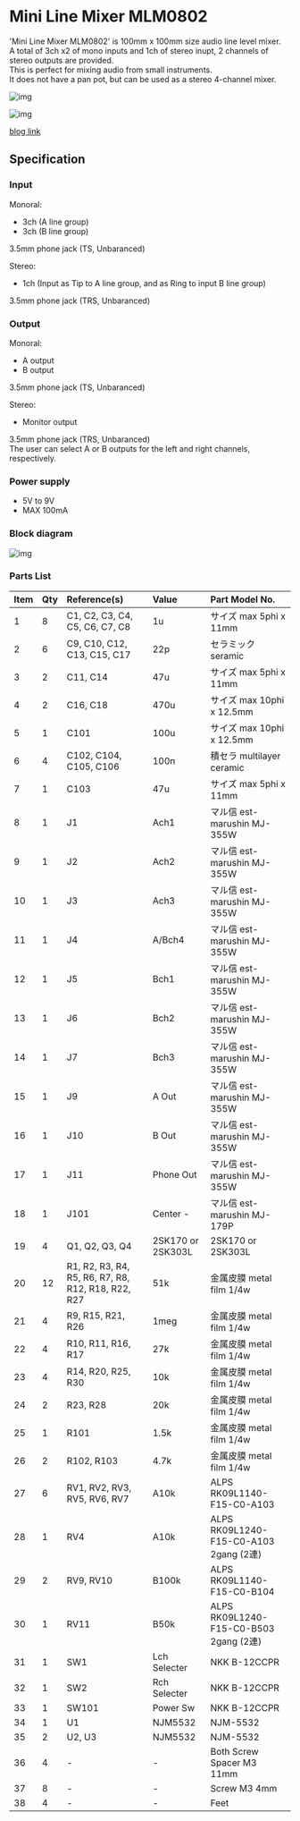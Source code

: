 # Mini Line Mixer MLM0802

'Mini Line Mixer MLM0802' is 100mm x 100mm size audio line level mixer.  
A total of 3ch x2 of mono inputs and 1ch of stereo inupt, 2 channels of stereo outputs are provided.  
This is perfect for mixing audio from small instruments.  
It does not have a pan pot, but can be used as a stereo 4-channel mixer.  

![img](https://marksard.github.io/assets/photos/20230222-P2220005.jpg)  

![img](https://marksard.github.io/assets/photos/20230222-P2220016.jpg)

[blog link](https://marksard.github.io/2023/02/23/make-line-mixer/)

## Specification

### Input

Monoral:  

- 3ch (A line group)  
- 3ch (B line group)  

3.5mm phone jack (TS, Unbaranced)

Stereo:  

- 1ch (Input as Tip to A line group, and as Ring to input B line group)  

3.5mm phone jack (TRS, Unbaranced)  

### Output

Monoral:  

- A output  
- B output  

3.5mm phone jack (TS, Unbaranced)  

Stereo:  

- Monitor output  

3.5mm phone jack (TRS, Unbaranced)  
The user can select A or B outputs for the left and right channels, respectively.  

### Power supply

- 5V to 9V
- MAX 100mA

### Block diagram

![img](https://marksard.github.io/assets/photos/mlm0802.png)

### Parts List

|Item|Qty|Reference(s)|Value|Part Model No.|
|:--|:--|:--|:--|:--|
|1|8|C1, C2, C3, C4, C5, C6, C7, C8|1u|サイズ max 5phi x 11mm|
|2|6|C9, C10, C12, C13, C15, C17|22p|セラミック seramic|
|3|2|C11, C14|47u|サイズ max 5phi x 11mm|
|4|2|C16, C18|470u|サイズ max 10phi x 12.5mm|
|5|1|C101|100u|サイズ max 10phi x 12.5mm|
|6|4|C102, C104, C105, C106|100n|積セラ multilayer ceramic|
|7|1|C103|47u|サイズ max 5phi x 11mm|
|8|1|J1|Ach1|マル信 est-marushin MJ-355W|
|9|1|J2|Ach2|マル信 est-marushin MJ-355W|
|10|1|J3|Ach3|マル信 est-marushin MJ-355W|
|11|1|J4|A/Bch4|マル信 est-marushin MJ-355W|
|12|1|J5|Bch1|マル信 est-marushin MJ-355W|
|13|1|J6|Bch2|マル信 est-marushin MJ-355W|
|14|1|J7|Bch3|マル信 est-marushin MJ-355W|
|15|1|J9|A Out|マル信 est-marushin MJ-355W|
|16|1|J10|B Out|マル信 est-marushin MJ-355W|
|17|1|J11|Phone Out|マル信 est-marushin MJ-355W|
|18|1|J101|Center -|マル信 est-marushin MJ-179P|
|19|4|Q1, Q2, Q3, Q4|2SK170 or 2SK303L|2SK170 or 2SK303L|
|20|12|R1, R2, R3, R4, R5, R6, R7, R8, R12, R18, R22, R27|51k|金属皮膜 metal film 1/4w|
|21|4|R9, R15, R21, R26|1meg|金属皮膜 metal film 1/4w|
|22|4|R10, R11, R16, R17|27k|金属皮膜 metal film 1/4w|
|23|4|R14, R20, R25, R30|10k|金属皮膜 metal film 1/4w|
|24|2|R23, R28|20k|金属皮膜 metal film 1/4w|
|25|1|R101|1.5k|金属皮膜 metal film 1/4w|
|26|2|R102, R103|4.7k|金属皮膜 metal film 1/4w|
|27|6|RV1, RV2, RV3, RV5, RV6, RV7|A10k|ALPS RK09L1140-F15-C0-A103|
|28|1|RV4|A10k|ALPS RK09L1240-F15-C0-A103 2gang (2連)|
|29|2|RV9, RV10|B100k|ALPS RK09L1140-F15-C0-B104|
|30|1|RV11|B50k|ALPS RK09L1240-F15-C0-B503 2gang (2連)|
|31|1|SW1|Lch Selecter|NKK B-12CCPR|
|32|1|SW2|Rch Selecter|NKK B-12CCPR|
|33|1|SW101|Power Sw|NKK B-12CCPR|
|34|1|U1|NJM5532|NJM-5532|
|35|2|U2, U3|NJM5532|NJM-5532|
|36|4|-|-|Both Screw Spacer M3 11mm|
|37|8|-|-|Screw M3 4mm|
|38|4|-|-|Feet|

